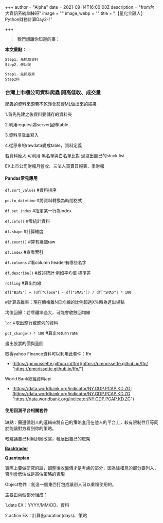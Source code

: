 +++
author = "Alpha"
date = 2021-09-14T16:00:00Z
description = "from台大資訊系統訓練班"
image = ""
image_webp = ""
title = "【量化金融人】Python財務計算Day2-1"

+++
> **我們想讓你知道的事：**

**本文重點：**

    Step1. 先抓取資料
    Step2. 做回測

`Step1. 先抓取資 `  
`Step2料`

### 台灣上市櫃公司資料爬蟲 開高低收、成交量

爬蟲的資料來源若不乾淨會影響ML做出來的結果

1\.首先先建之後資料要儲存的資料夾

2\.利用request將server回傳table

3\.資料清洗並寫入

4\.從原來的rawdata變成table，資料定義

若資料龐大 可利用 黑名單與白名單比對 過濾出自己的stock list

EX上市公司財報月營收、三法人買賣日報表、季財報

#### Pandas常見應用

`df.sort_values`  #資料排序

`pd.to_datetime`  #將資料轉換為時間格式

`df.set_index`  #指定某一行為index

`df.info()`  #看統計資料

`df.shape`  #計算維度

`df.count()`  #算有幾個raw

`df.index`  #查看索引

`df.columns`  #看column header有哪些名字

`df.describe()`  #敘述統計 例如平均值 標準差

`rolling`  #算出均線

`df["BIAS"] = (df["Close"] - df["SMA5"]) / df["SMA5"] * 100`

\#計算乖離率：現在價格離N日均線的比例超過X%時為進出場點

均值回歸：若乖離率過大，可能會收斂回均線

`loc` #取出整行或整列的資料

`pct_change() * 100`  #算出return rate

畫出股票的價與量圖

取得yahoo Finance資料可以利用此套件：ffn

* [https://pmorissette.github.io/ffn/](https://pmorissette.github.io/ffn/ "https://pmorissette.github.io/ffn/")

World Bank總經資料api

* [https://data.worldbank.org/indicator/NY.GDP.PCAP.KD.ZG](https://data.worldbank.org/indicator/NY.GDP.PCAP.KD.ZG "https://data.worldbank.org/indicator/NY.GDP.PCAP.KD.ZG")

#### 使用回測平台相關套件

缺點：需遵循別人的邏輯來將自己的策略套用在他人的平台上，較有限制性且等同於能讓對方看到你的策略。

較建議自己利用迴圈改寫，發展出自己的框架

[**Backtrader**](https://www.backtrader.com/ "Backtrader")

[**Quantopian**](https://github.com/quantopian)

實際上要做研究的話，調整後收盤價才是考慮的部分，因為除權息的部分要列入，否則會低估或是高估策略的表現

Object物件：創造一個東西打包成讓別人可以重複使用的。

主要由兩個部分組成：

1\.date  EX：YYYY/MM/DD、資料

2\.action EX：計算出duration(days)、策略
